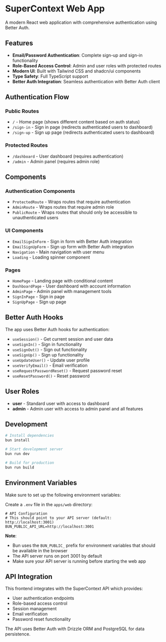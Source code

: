 # SuperContext Web App

A modern React web application with comprehensive authentication using Better Auth.

## Features

- **Email/Password Authentication**: Complete sign-up and sign-in functionality
- **Role-Based Access Control**: Admin and user roles with protected routes
- **Modern UI**: Built with Tailwind CSS and shadcn/ui components
- **Type Safety**: Full TypeScript support
- **Better Auth Integration**: Seamless authentication with Better Auth client

## Authentication Flow

### Public Routes
- `/` - Home page (shows different content based on auth status)
- `/sign-in` - Sign in page (redirects authenticated users to dashboard)
- `/sign-up` - Sign up page (redirects authenticated users to dashboard)

### Protected Routes
- `/dashboard` - User dashboard (requires authentication)
- `/admin` - Admin panel (requires admin role)

## Components

### Authentication Components
- `ProtectedRoute` - Wraps routes that require authentication
- `AdminRoute` - Wraps routes that require admin role
- `PublicRoute` - Wraps routes that should only be accessible to unauthenticated users

### UI Components
- `EmailSignInForm` - Sign in form with Better Auth integration
- `EmailSignUpForm` - Sign up form with Better Auth integration
- `Navigation` - Main navigation with user menu
- `Loading` - Loading spinner component

### Pages
- `HomePage` - Landing page with conditional content
- `DashboardPage` - User dashboard with account information
- `AdminPage` - Admin panel with management tools
- `SignInPage` - Sign in page
- `SignUpPage` - Sign up page

## Better Auth Hooks

The app uses Better Auth hooks for authentication:

- `useSession()` - Get current session and user data
- `useSignIn()` - Sign in functionality
- `useSignOut()` - Sign out functionality
- `useSignUp()` - Sign up functionality
- `useUpdateUser()` - Update user profile
- `useVerifyEmail()` - Email verification
- `useRequestPasswordReset()` - Request password reset
- `useResetPassword()` - Reset password

## User Roles

- **user** - Standard user with access to dashboard
- **admin** - Admin user with access to admin panel and all features

## Development

```bash
# Install dependencies
bun install

# Start development server
bun run dev

# Build for production
bun run build
```

## Environment Variables

Make sure to set up the following environment variables:

Create a `.env` file in the `apps/web` directory:

```env
# API Configuration
# This should point to your API server (default: http://localhost:3001)
BUN_PUBLIC_API_URL=http://localhost:3001
```

**Note**: 
- Bun uses the `BUN_PUBLIC_` prefix for environment variables that should be available in the browser
- The API server runs on port 3001 by default
- Make sure your API server is running before starting the web app

## API Integration

This frontend integrates with the SuperContext API which provides:

- User authentication endpoints
- Role-based access control
- Session management
- Email verification
- Password reset functionality

The API uses Better Auth with Drizzle ORM and PostgreSQL for data persistence.
